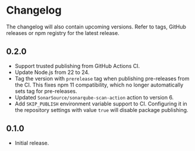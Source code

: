 # Changelog

The changelog will also contain upcoming versions. Refer to tags, GitHub releases or npm registry for the latest
release.

## 0.2.0

* Support trusted publishing from GitHub Actions CI.
* Update Node.js from 22 to 24.
* Tag the version with `prerelease` tag when publishing pre-releases from the CI. This fixes npm 11 compatibility, which no longer automatically sets tag for pre-releases.
* Updated `SonarSource/sonarqube-scan-action` action to version 6.
* Add `SKIP_PUBLISH` environment variable support to CI. Configuring it in the repository settings with value `true` will disable package publishing.

## 0.1.0

* Initial release.
